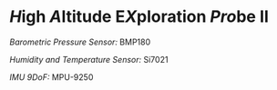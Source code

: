 # *H*igh *A*ltitude E*X*ploration *Pro*be II

*Barometric Pressure Sensor:* BMP180

*Humidity and Temperature Sensor:* Si7021

*IMU 9DoF:* MPU-9250
